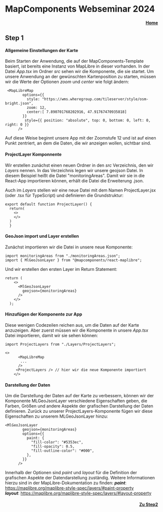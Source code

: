 # MapComponents Webseminar 2024 
#### <div align="right"> [Home](https://github.com/mapcomponents/webinar-2024)</div>

## Step 1 


#### Allgemeine Einstellungen der Karte
Beim Starten der Anwendung, die auf der MapComponents-Template basiert, ist bereits eine Instanz von MapLibre in dieser vorhanden. In der Datei *App.tsx* im Ordner *src* sehen wir die Komponente, die sie startet. 
Um unsere Anwendung an der gewünschten Kartenposition zu starten, müssen wir die Werte der Optionen *zoom* und *center* wie folgt ändern: 

```
 <MapLibreMap
        options={{
          style: "https://wms.wheregroup.com/tileserver/style/osm-bright.json",
          zoom: 12,
          center:[ 7.890701768202916, 47.91767470935818]
        }}
         style={{ position: "absolute", top: 0, bottom: 0, left: 0, right: 0 }}
      />
```
Auf diese Weise beginnt unsere App mit der Zoomstufe 12 und ist auf einen Punkt zentriert, an dem die Daten, die wir anzeigen wollen, sichtbar sind. 

#### ProjectLayer Komponnente
Wir erstellen zunächst einen neuen Ordner in den *src* Verzeichnis, den wir *Layers* nennen. In das Verzeichnis legen wir unsere geojson Datei. In diesem Beispiel heißt die Datei "monitoringAreas". Damit wir sie in die React-App importieren können, erhält die Datei die Erweiterung .json.  

Auch im *Layers* stellen wir eine neue Datei mit dem Namen ProjectLayer.jsx (oder .tsx für TypeScript) und definieren die Grundstruktur: 

```
export default function ProjectLayer() {
  return(
    <>
    </>
  )
  }
```

#### GeoJson import und Layer erstellen
Zunächst importieren wir die Datei in unsere neue Komponente: 

```
import monitoringAreas from "./monitoringAreas.json";
import { MlGeoJsonLayer } from "@mapcomponents/react-maplibre";
```

Und wir erstellen den ersten Layer im Return Statement: 

```
return (
    <>
      <MlGeoJsonLayer
        geojson={monitoringAreas}  
      />
    </>
  );
```

#### Hinzufügen der Komponente zur App

Diese wenigen Codezeilen reichen aus, um die Daten auf der Karte anzuzeigen. Aber zuerst müssen wir die Komponente in unsere *App.tsx* Datei importieren, damit wir sie sehen können:

```
import ProjectLayers from "./Layers/ProjectLayers";
```

```
<>
      <MapLibreMap
       ...
      />  
     <ProjectLayers /> // hier wir die neue Komponente importiert     
    </>

```

#### Darstellung der Daten
Um die Darstellung der Daten auf der Karte zu verbessern, können wir der Komponente MLGeoJsonLayer verschiedene Eigenschaften geben, die Farben, Größen und andere Aspekte der grafischen Darstellung der Daten definieren. 
Zurück zu unserer ProjectLayers-Komponente fügen wir diese Eigenschaften zu unserem MLGeoJsonLayer hinzu:

```
<MlGeoJsonLayer
        geojson={monitoringAreas}
        options={{
          paint: {
            "fill-color": "#5353ec",
            "fill-opacity": 0.5,
            "fill-outline-color": "#000",
          },
        }}
      />
```
Innerhalb der Optionen sind *paint* und *layout* für die Definition der grafischen Aspekte der Datendarstellung zuständig. 
Weitere Informationen hierzu sind in der MapLibre-Dokumentation zu finden:
***paint***: https://maplibre.org/maplibre-style-spec/layers/#paint-property <br>
***layout***: https://maplibre.org/maplibre-style-spec/layers/#layout-property



#### <div align="right"> [Zu Step2](https://github.com/mapcomponents/webinar-2024/tree/main/Step2#step-2)</div>